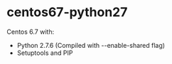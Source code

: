 # centos67-python27

Centos 6.7 with:
* Python 2.7.6 (Compiled with --enable-shared flag)
* Setuptools and PIP
